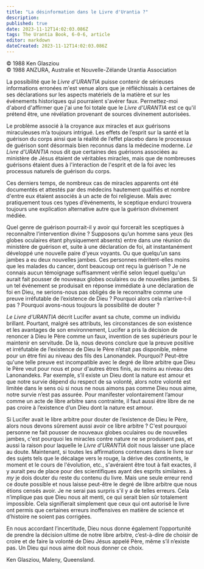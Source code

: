```yaml
---
title: "La désinformation dans le Livre d'Urantia ?"
description: 
published: true
date: 2023-11-12T14:02:03.086Z
tags: The Urantia Book, 6-0-6, article
editor: markdown
dateCreated: 2023-11-12T14:02:03.086Z
---
```


<p class="v-card v-sheet theme--light gray lighten-3 px-2 py-1">© 1988 Ken Glasziou<br>© 1988 ANZURA, Australie et Nouvelle-Zélande Urantia Association</p>


La possibilité que le _Livre d'URANTIA_ puisse contenir de sérieuses informations erronées m'est venue alors que je réfléchissais à certaines de ses déclarations sur les aspects matériels de la matière et sur les événements historiques qui pourraient s'avérer faux. Permettez-moi d'abord d'affirmer que j'ai une foi totale que le _Livre d'URANTIA_ est ce qu'il prétend être, une révélation provenant de sources divinement autorisées.

Le problème associé à la croyance aux miracles et aux guérisons miraculeuses m’a toujours intrigué. Les effets de l’esprit sur la santé et la guérison du corps ainsi que la réalité de l’effet placebo dans le processus de guérison sont désormais bien reconnus dans la médecine moderne. _Le Livre d'URANTIA_ nous dit que certaines des guérisons associées au ministère de Jésus étaient de véritables miracles, mais que de nombreuses guérisons étaient dues à l'interaction de l'esprit et de la foi avec les processus naturels de guérison du corps.

Ces derniers temps, de nombreux cas de miracles apparents ont été documentés et attestés par des médecins hautement qualifiés et nombre d'entre eux étaient associés à un acte de foi religieuse. Mais avec pratiquement tous ces types d’événements, le sceptique endurci trouvera toujours une explication alternative autre que la guérison divinement médiée.

Quel genre de guérison pourrait-il y avoir qui forcerait les sceptiques à reconnaître l’intervention divine ? Supposons qu’un homme sans yeux (les globes oculaires étant physiquement absents) entre dans une réunion du ministère de guérison et, suite à une déclaration de foi, ait instantanément développé une nouvelle paire d’yeux voyants. Ou que quelqu’un sans jambes a eu deux nouvelles jambes. Ces personnes méritent-elles moins que les malades du cancer, dont beaucoup ont reçu la guérison ? Je ne connais aucun témoignage suffisamment vérifié selon lequel quelqu'un aurait fait pousser de nouveaux globes oculaires ou de nouvelles jambes. Si un tel événement se produisait en réponse immédiate à une déclaration de foi en Dieu, ne serions-nous pas obligés de le reconnaître comme une preuve irréfutable de l’existence de Dieu ? Pourquoi alors cela n’arrive-t-il pas ? Pourquoi avons-nous toujours la possibilité de douter ?

_Le Livre d'URANTIA_ décrit Lucifer avant sa chute, comme un individu brillant. Pourtant, malgré ses attributs, les circonstances de son existence et les avantages de son environnement, Lucifer a pris la décision de renoncer à Dieu le Père comme un faux, invention de ses supérieurs pour le maintenir en servitude. De là, nous devons conclure que la preuve positive et irréfutable de l’existence de Dieu le Père n’était pas disponible, même pour un être fini au niveau des fils des Lanonandek. Pourquoi? Peut-être qu'une telle preuve est incompatible avec le degré de libre arbitre que Dieu le Père veut pour nous et pour d'autres êtres finis, au moins au niveau des Lanonandeks. Par exemple, s’il existe un Dieu dont la nature est amour et que notre survie dépend du respect de sa volonté, alors notre volonté est limitée dans le sens où si nous ne nous aimons pas comme Dieu nous aime, notre survie n’est pas assurée. Pour manifester volontairement l’amour comme un acte de libre arbitre sans contrainte, il faut aussi être libre de ne pas croire à l’existence d’un Dieu dont la nature est amour.

Si Lucifer avait le libre arbitre pour douter de l’existence de Dieu le Père, alors nous devons sûrement aussi avoir ce libre arbitre ? C'est pourquoi personne ne fait pousser de nouveaux globes oculaires ou de nouvelles jambes, c'est pourquoi les miracles contre nature ne se produisent pas, et aussi la raison pour laquelle le _Livre d'URANTIA_ doit nous laisser une place au doute. Maintenant, si toutes les affirmations contenues dans le livre sur des sujets tels que le décalage vers le rouge, la dérive des continents, le moment et le cours de l'évolution, etc., s'avéraient être tout à fait exactes, il y aurait peu de place pour des scientifiques ayant des esprits similaires. à $m y$ je dois douter du reste du contenu du livre. Mais une seule erreur rend ce doute possible et nous laisse peut-être le degré de libre arbitre que nous étions censés avoir. Je ne serai pas surpris s'il y a de telles erreurs. Cela n’implique pas que Dieu nous ait menti, ce qui serait bien sûr totalement impossible. Cela signifierait simplement que ceux qui ont autorisé le livre ont permis que certaines erreurs inoffensives en matière de science et d’histoire ne soient pas corrigées.

En nous accordant l’incertitude, Dieu nous donne également l’opportunité de prendre la décision ultime de notre libre arbitre, c’est-à-dire de choisir de croire et de faire la volonté de Dieu Jésus appelé Père, même s’il n’existe pas. Un Dieu qui nous aime doit nous donner ce choix.

Ken Glasziou, Maleny, Queensland.

